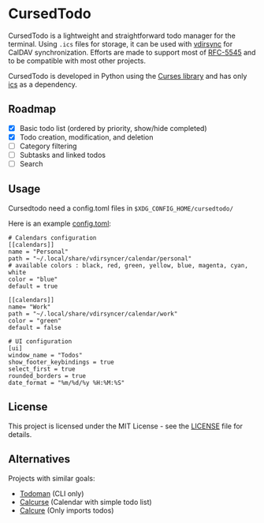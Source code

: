 # CursedTodo

CursedTodo is a lightweight and straightforward todo manager for the terminal. Using `.ics` files for storage, it can be used with [vdirsync](http://vdirsyncer.pimutils.org) for CalDAV synchronization. Efforts are made to support most of [RFC-5545](https://icalendar.org/RFC-Specifications/iCalendar-RFC-5545/) and to be compatible with most other projects.

CursedTodo is developed in Python using the [Curses library](https://docs.python.org/3.13/library/curses.html) and has only [ics](https://github.com/ics-py/ics-py) as a dependency.

## Roadmap

- [x] Basic todo list (ordered by priority, show/hide completed)
- [x] Todo creation, modification, and deletion
- [ ] Category filtering
- [ ] Subtasks and linked todos
- [ ] Search

## Usage
Cursedtodo need a config.toml files in `$XDG_CONFIG_HOME/cursedtodo/`

Here is an example [config.toml](config.toml):
```
# Calendars configuration
[[calendars]]
name = "Personal"
path = "~/.local/share/vdirsyncer/calendar/personal"
# available colors : black, red, green, yellow, blue, magenta, cyan, white
color = "blue"
default = true

[[calendars]]
name= "Work"
path = "~/.local/share/vdirsyncer/calendar/work"
color = "green"
default = false

# UI configuration
[ui]
window_name = "Todos"
show_footer_keybindings = true
select_first = true
rounded_borders = true
date_format = "%m/%d/%y %H:%M:%S"

```

## License

This project is licensed under the MIT License - see the [LICENSE](LICENSE) file for details.

## Alternatives

Projects with similar goals:

- [Todoman](https://github.com/pimutils/todoman) (CLI only)
- [Calcurse](https://calcurse.org/) (Calendar with simple todo list)
- [Calcure](https://github.com/anufrievroman/calcure) (Only imports todos)
